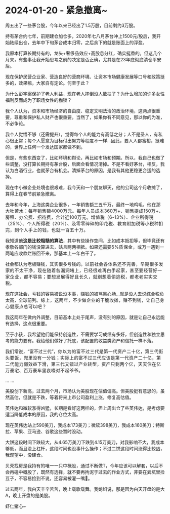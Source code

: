 # 2024-01-20 - 紧急撤离~

<p style="visibility: visible;">周五出了一些茅台股，今年以来已经出了1.5万股，目前剩约3万股。</p><p style="visibility: visible;">持有茅台约七年，前期建仓加仓多，2020年七八月茅台冲上1500元/股后，我开始陆续出仓，去年中下旬茅台成本归零，之后余下的就是账面上的浮盈。<br style="visibility: visible;"></p><p style="visibility: visible;">我原本打算长期持有的，龙头+奢侈品效应+高股息分红，确实挺香的。但这几个月来，有些事让我开始思考之前的决定是否正确，尤其是在23年底彻底清仓平安后。<br style="visibility: visible;"></p><p style="visibility: visible;">现在保护民营企业家、营造良好的营商环境、让资本市场健康发展等口号和政策挺多的，效果嘛，大家自有定论。何至于此？</p><p style="visibility: visible;">为什么彭宇案保护了老人利益，现在老人摔倒没人敢扶了？为什么增加的许多女性福利反而成为了职场女性的枷锁？</p><p style="visibility: visible;">我个人认为，资本和市场经济的自由度、稳定文明法治的政治环境，这两点很重要，尊重和保护私人财产也很重要。当然了，如果你有不同意见，那以你的为准，不必争论。<br style="visibility: visible;"></p><p style="visibility: visible;">我个人觉悟不够（还需提升），觉得每个人的能力有高低之分；人不是圣人，有私心很正常；每个人愿意为目标付出努力等程度不一样...因此，要人人都富裕，挺难的，世界上任何一个发达国家都做不到。<br style="visibility: visible;"></p><p style="visibility: visible;">但是，有些东西变了，比如环境和舆论，再比如市场和预期。所以，我自己也做了些调整，没打算长期持有茅台股，后面会看情况清掉。不是不看好茅台，相反，我认为白酒行业，也就茅台有机会。清掉茅台的原因，是我有其他更稳更合适的选择。<br style="visibility: visible;"></p><p style="visibility: visible;">现在中小微企业处境也很艰难，我今天和一个朋友聊天，他的公司这个月收摊了，算得上在春节前紧急撤离。</p><p style="visibility: visible;">去年和今年，上海这类企业很多，一年销售额三五千万，最终一地鸡毛。<span style="font-size: var(--articleFontsize); letter-spacing: 0.034em; visibility: visible;">他在那大吐苦水：</span><span style="font-size: var(--articleFontsize); letter-spacing: 0.034em; visibility: visible;">每年销售额4000万元</span><span style="font-size: var(--articleFontsize); letter-spacing: 0.034em; visibility: visible;">。每年人员成本360万+、销售提成150万+、房租、</span><span style="font-size: var(--articleFontsize); letter-spacing: 0.034em; visibility: visible;">办公费</span><span style="font-size: var(--articleFontsize); letter-spacing: 0.034em; visibility: visible;">、</span><span style="font-size: var(--articleFontsize); letter-spacing: 0.034em; visibility: visible;">招待费</span><span style="font-size: var(--articleFontsize); letter-spacing: 0.034em; visibility: visible;">，合计近100万元</span><span style="font-size: var(--articleFontsize); letter-spacing: 0.034em; visibility: visible;">。</span><span style="font-size: var(--articleFontsize); letter-spacing: 0.034em; visibility: visible;">增值税（6-13%）、</span><span style="font-size: var(--articleFontsize); letter-spacing: 0.034em; visibility: visible;">企业所得税（25%）、</span><span style="font-size: var(--articleFontsize); letter-spacing: 0.034em; visibility: visible;">个人所得税（20%）、及<span style="font-size: var(--articleFontsize); letter-spacing: 0.034em; visibility: visible;">零零碎碎的</span><span style="font-size: var(--articleFontsize); letter-spacing: 0.034em; visibility: visible;">印花税、教育附加税等小税种扣完，<span style="letter-spacing: 0.578px; visibility: visible;">到个人手上的钱，也就</span><span style="letter-spacing: 0.578px; visibility: visible;">一百五十万</span><span style="letter-spacing: 0.578px; visibility: visible;">。</span></span></span><span style="font-size: var(--articleFontsize); letter-spacing: 0.034em; visibility: visible;"></span></p><p style="visibility: visible;">我知道他<strong style="visibility: visible;">这是比较粗糙的算法</strong>，其中有些操作空间，比如成本抵扣等，但毕竟还有孝敬各部门的钱没算进去，姑且两两相抵。如果还需要<span style="letter-spacing: 0.578px; visibility: visible;">5%质保金，或</span>万一遇到一两笔应收款烂账回不来，那基本上一年白干了。<br style="visibility: visible;"></p><p style="visibility: visible;">社会都认为老板赚钱，其实很多亏钱的。<span style="letter-spacing: 0.578px; visibility: visible;">以前</span><span style="letter-spacing: 0.578px; visibility: visible;">社会各</span><span style="letter-spacing: 0.578px; visibility: visible;">体系还不完善，</span><span style="letter-spacing: 0.578px; visibility: visible;">早期很多发家的</span><span style="letter-spacing: 0.578px; visibility: visible;">不太干净，现在</span><span style="letter-spacing: 0.578px; visibility: visible;">随着各漏洞堵上，已经很难再白手起家，甚至要经营好一家企业，都不容易；要想发展得好且长久，就别想着偷逃税，都老老实实交税。</span><span style="letter-spacing: 0.578px; visibility: visible;"></span></p><p style="visibility: visible;">现在这社会，亏钱的容易被说没本事，赚钱的被骂黑心肠...就是没人去说综合税负太高，全球前列。<span style="font-size: var(--articleFontsize);letter-spacing: 0.034em;">综上，这两年，</span><span style="font-size: var(--articleFontsize);letter-spacing: 0.034em;">不少</span><span style="font-size: var(--articleFontsize);letter-spacing: 0.034em;">做企业的干脆收摊</span><span style="font-size: var(--articleFontsize);letter-spacing: 0.034em;">，赚不到钱，</span><span style="font-size: var(--articleFontsize);letter-spacing: 0.034em;">让自己身心健康点</span><span style="font-size: var(--articleFontsize);letter-spacing: 0.034em;">总可以吧</span><span style="font-size: var(--articleFontsize);letter-spacing: 0.034em;">？</span></p><p>我这两年在做内外调整，目前基本上处于尾声，没有别的原因，就是让自己永远能有选择，这点很重要。</p><p>至于小孩，我希望他们能保持创造性，不需要学习成绩有多好，但创造性和独立思考的能力要有。我给他们做好了托底，该配置的收益类资产和信托一样不落。<br></p><p>我们常说，“富不过三代”，<span style="font-size: var(--articleFontsize);letter-spacing: 0.034em;">你以为的富不过三代是第一代资产二十亿，第三代街头要饭，兜里没有一分钱；</span><span style="font-size: var(--articleFontsize);letter-spacing: 0.034em;">实际上的富不过三代应该</span><span style="font-size: var(--articleFontsize);letter-spacing: 0.034em;">是</span><span style="font-size: var(--articleFontsize);letter-spacing: 0.034em;">第一代资产二十亿，第二代能力弱效益下滑，第三代又错过产业转型</span><span style="font-size: var(--articleFontsize);letter-spacing: 0.034em;">，资产只剩两个亿，天天住在亿万豪宅、</span><span style="font-size: var(--articleFontsize);letter-spacing: 0.034em;">百万豪车里哀嚎对不起爷爷。</span></p><p>... ...<br></p><p>美股创下新高，过去两个月，市场认为美股现在估值偏高。但美股挺有意思的，虽然高估，但就是不跌，等着将来上市公司盈利上涨，修复高估值。</p><p>英伟达和微软涨得凶猛，长期是看好这两样的，但上周出仓了些英伟达，是考虑要适当降低成本的原因，我的仓位太高。</p><p>现在英伟达站上590美刀，我成本173美刀；微软398美刀，我成本160美刀；特斯拉、苹果、亚马逊、谷歌这些暂时没动。<br></p><p>大饼这段时间下跌较大，从4.65万美刀下跌到4.15万美刀，对我影响不大，我成本够低，而且没上杠杆，这段时间也没事什么操作；不过二饼这段时间涨得比较凶，我观望中，没建仓。<br></p><p>贝壳找房是我持有的唯一一只中概股，通过不断做T，今年应该可以解套，以后不会再碰中概股了，既然有选择，就不要再拘泥于过去的作业方式，非要在粪坑里捡豆子，不容易捡到不说，还容易被灌一嘴💩。<br></p><p>过去两年，我白天辛辛苦苦，晚上载歌载舞。我媳妇说，那是因为白天开盘的是大A，晚上开盘的是美股。</p><p style="margin-bottom: 0px;">虾仁猪心~</p><p style="display: none;"><mp-style-type data-value="3"></mp-style-type></p>